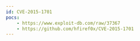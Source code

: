 ```yaml
---
id: CVE-2015-1701
pocs:
    - https://www.exploit-db.com/raw/37367
    - https://github.com/hfiref0x/CVE-2015-1701
---
```

